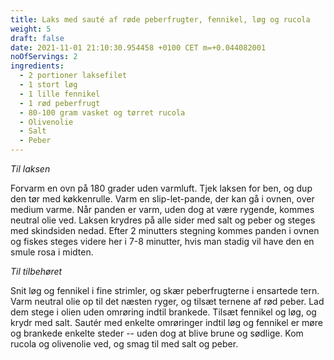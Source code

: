 ```yaml
---
title: Laks med sauté af røde peberfrugter, fennikel, løg og rucola
weight: 5
draft: false
date: 2021-11-01 21:10:30.954458 +0100 CET m=+0.044082001
noOfServings: 2
ingredients:
  - 2 portioner laksefilet
  - 1 stort løg
  - 1 lille fennikel
  - 1 rød peberfrugt
  - 80-100 gram vasket og tørret rucola
  - Olivenolie
  - Salt
  - Peber
---
```




*Til laksen*

Forvarm en ovn på 180 grader uden varmluft. Tjek laksen for ben, og dup
den tør med køkkenrulle. Varm en slip-let-pande, der kan gå i ovnen,
over medium varme. Når panden er varm, uden dog at være rygende, kommes
neutral olie ved. Laksen krydres på alle sider med salt og peber og
steges med skindsiden nedad. Efter 2 minutters stegning kommes panden i
ovnen og fiskes steges videre her i 7-8 minutter, hvis man stadig vil
have den en smule rosa i midten.

*Til tilbehøret*

Snit løg og fennikel i fine strimler, og skær peberfrugterne i ensartede
tern. Varm neutral olie op til det næsten ryger, og tilsæt ternene af
rød peber. Lad dem stege i olien uden omrøring indtil brankede. Tilsæt
fennikel og løg, og krydr med salt. Sautér med enkelte omrøringer indtil
løg og fennikel er møre og brankede enkelte steder -- uden dog at blive
brune og sødlige. Kom rucola og olivenolie ved, og smag til med salt og
peber.

